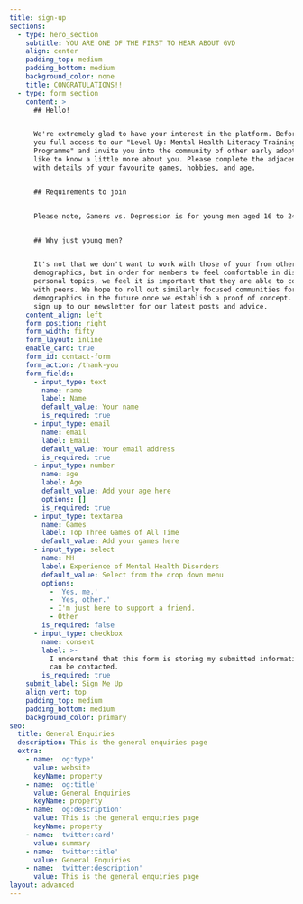 ```yaml
---
title: sign-up
sections:
  - type: hero_section
    subtitle: YOU ARE ONE OF THE FIRST TO HEAR ABOUT GVD
    align: center
    padding_top: medium
    padding_bottom: medium
    background_color: none
    title: CONGRATULATIONS!!
  - type: form_section
    content: >
      ## Hello!


      We're extremely glad to have your interest in the platform. Before we give
      you full access to our "Level Up: Mental Health Literacy Training
      Programme" and invite you into the community of other early adopters, we'd
      like to know a little more about you. Please complete the adjacent form
      with details of your favourite games, hobbies, and age.


      ## Requirements to join


      Please note, Gamers vs. Depression is for young men aged 16 to 24.


      ## Why just young men?


      It's not that we don't want to work with those of your from other
      demographics, but in order for members to feel comfortable in discussing
      personal topics, we feel it is important that they are able to communicate
      with peers. We hope to roll out similarly focused communities for other
      demographics in the future once we establish a proof of concept. Please
      sign up to our newsletter for our latest posts and advice.
    content_align: left
    form_position: right
    form_width: fifty
    form_layout: inline
    enable_card: true
    form_id: contact-form
    form_action: /thank-you
    form_fields:
      - input_type: text
        name: name
        label: Name
        default_value: Your name
        is_required: true
      - input_type: email
        name: email
        label: Email
        default_value: Your email address
        is_required: true
      - input_type: number
        name: age
        label: Age
        default_value: Add your age here
        options: []
        is_required: true
      - input_type: textarea
        name: Games
        label: Top Three Games of All Time
        default_value: Add your games here
      - input_type: select
        name: MH
        label: Experience of Mental Health Disorders
        default_value: Select from the drop down menu
        options:
          - 'Yes, me.'
          - 'Yes, other.'
          - I'm just here to support a friend.
          - Other
        is_required: false
      - input_type: checkbox
        name: consent
        label: >-
          I understand that this form is storing my submitted information so I
          can be contacted.
        is_required: true
    submit_label: Sign Me Up
    align_vert: top
    padding_top: medium
    padding_bottom: medium
    background_color: primary
seo:
  title: General Enquiries
  description: This is the general enquiries page
  extra:
    - name: 'og:type'
      value: website
      keyName: property
    - name: 'og:title'
      value: General Enquiries
      keyName: property
    - name: 'og:description'
      value: This is the general enquiries page
      keyName: property
    - name: 'twitter:card'
      value: summary
    - name: 'twitter:title'
      value: General Enquiries
    - name: 'twitter:description'
      value: This is the general enquiries page
layout: advanced
---
```

